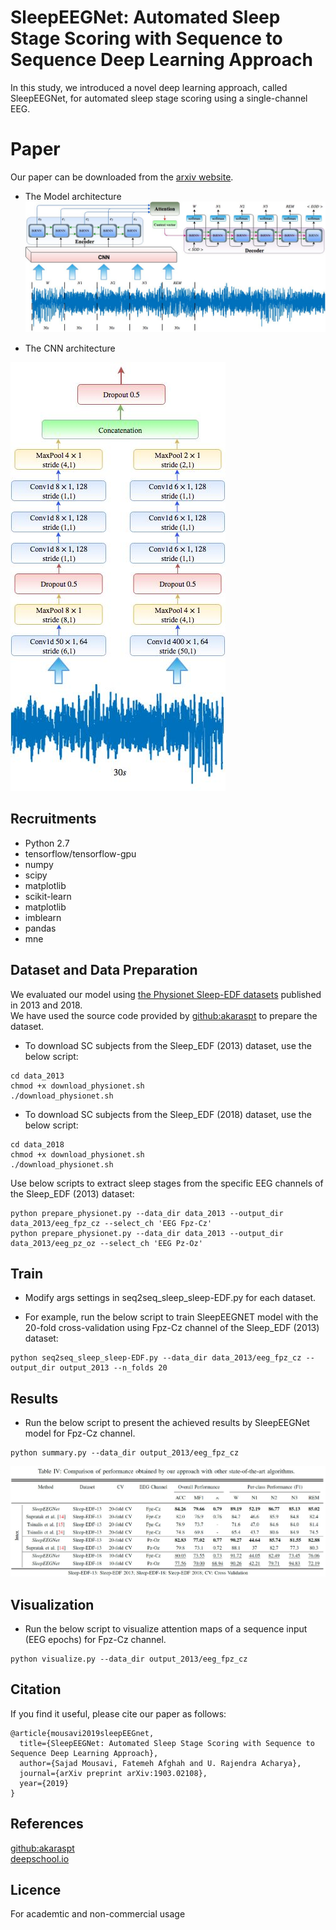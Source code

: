 # SleepEEGNet: Automated Sleep Stage Scoring with Sequence to Sequence Deep Learning Approach
In this study, we introduced a novel deep learning approach, called SleepEEGNet, for automated sleep stage scoring using a single-channel EEG.

# Paper
 Our paper can be downloaded from the [arxiv website](https://arxiv.org/pdf/1903.02108).
 * The Model architecture
  ![Alt text](/images/seq2seq_sleep.jpg)  
  
 * The CNN architecture  
 
  ![Alt text](/images/seq2seq_cnn.jpg)
 
## Recruitments
* Python 2.7
* tensorflow/tensorflow-gpu
* numpy
* scipy
* matplotlib
* scikit-learn
* matplotlib
* imblearn
* pandas
* mne
## Dataset and Data Preparation
We evaluated our model using [the Physionet Sleep-EDF datasets](https://physionet.org/physiobank/database/sleep-edfx/) published in 2013 and 2018.  
We have used the source code provided by [github:akaraspt](https://github.com/akaraspt/deepsleepnet) to prepare the dataset.

* To download SC subjects from the Sleep_EDF (2013) dataset, use the below script:

```
cd data_2013
chmod +x download_physionet.sh
./download_physionet.sh
```

* To download SC subjects from the Sleep_EDF (2018) dataset, use the below script:
```
cd data_2018
chmod +x download_physionet.sh
./download_physionet.sh
```

Use below scripts to extract sleep stages from the specific EEG channels of the Sleep_EDF (2013) dataset:

```
python prepare_physionet.py --data_dir data_2013 --output_dir data_2013/eeg_fpz_cz --select_ch 'EEG Fpz-Cz'
python prepare_physionet.py --data_dir data_2013 --output_dir data_2013/eeg_pz_oz --select_ch 'EEG Pz-Oz'
```

## Train

* Modify args settings in seq2seq_sleep_sleep-EDF.py for each dataset.

* For example, run the below script to train SleepEEGNET model with the 20-fold cross-validation using Fpz-Cz channel of the Sleep_EDF (2013) dataset:
```
python seq2seq_sleep_sleep-EDF.py --data_dir data_2013/eeg_fpz_cz --output_dir output_2013 --n_folds 20
```

## Results
* Run the below script to present the achieved results by SleepEEGNet model for Fpz-Cz channel.
```
python summary.py --data_dir output_2013/eeg_fpz_cz
```

![Alt text](/images/results.jpg)

## Visualization
* Run the below script to visualize attention maps of a sequence input (EEG epochs) for Fpz-Cz channel.
```
python visualize.py --data_dir output_2013/eeg_fpz_cz
```


## Citation

If you find it useful, please cite our paper as follows:

```
@article{mousavi2019sleepEEGnet,
  title={SleepEEGNet: Automated Sleep Stage Scoring with Sequence to Sequence Deep Learning Approach},
  author={Sajad Mousavi, Fatemeh Afghah and U. Rajendra Acharya},
  journal={arXiv preprint arXiv:1903.02108},
  year={2019}
}
```

## References
 [github:akaraspt](https://github.com/akaraspt/deepsleepnet)  
 [deepschool.io](https://github.com/sachinruk/deepschool.io/blob/master/DL-Keras_Tensorflow)
 
## Licence 
For academtic and non-commercial usage 
